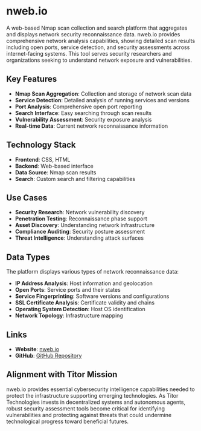 # nweb.io

A web-based Nmap scan collection and search platform that aggregates and displays network security reconnaissance data. nweb.io provides comprehensive network analysis capabilities, showing detailed scan results including open ports, service detection, and security assessments across internet-facing systems. This tool serves security researchers and organizations seeking to understand network exposure and vulnerabilities.

## Key Features

- **Nmap Scan Aggregation**: Collection and storage of network scan data
- **Service Detection**: Detailed analysis of running services and versions
- **Port Analysis**: Comprehensive open port reporting
- **Search Interface**: Easy searching through scan results
- **Vulnerability Assessment**: Security exposure analysis
- **Real-time Data**: Current network reconnaissance information

## Technology Stack

- **Frontend**: CSS, HTML
- **Backend**: Web-based interface
- **Data Source**: Nmap scan results
- **Search**: Custom search and filtering capabilities

## Use Cases

- **Security Research**: Network vulnerability discovery
- **Penetration Testing**: Reconnaissance phase support
- **Asset Discovery**: Understanding network infrastructure
- **Compliance Auditing**: Security posture assessment
- **Threat Intelligence**: Understanding attack surfaces

## Data Types

The platform displays various types of network reconnaissance data:

- **IP Address Analysis**: Host information and geolocation
- **Open Ports**: Service ports and their states
- **Service Fingerprinting**: Software versions and configurations  
- **SSL Certificate Analysis**: Certificate validity and chains
- **Operating System Detection**: Host OS identification
- **Network Topology**: Infrastructure mapping

## Links

- **Website**: [nweb.io](https://nweb.io)
- **GitHub**: [GitHub Repository](https://github.com/pierce403/nweb)

## Alignment with Titor Mission

nweb.io provides essential cybersecurity intelligence capabilities needed to protect the infrastructure supporting emerging technologies. As Titor Technologies invests in decentralized systems and autonomous agents, robust security assessment tools become critical for identifying vulnerabilities and protecting against threats that could undermine technological progress toward beneficial futures.
